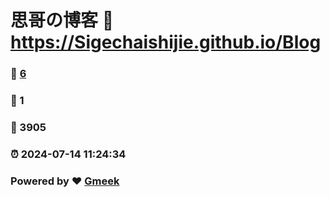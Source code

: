 # 思哥の博客 :link: https://Sigechaishijie.github.io/Blog 
### :page_facing_up: [6](https://Sigechaishijie.github.io/Blog/tag.html) 
### :speech_balloon: 1 
### :hibiscus: 3905 
### :alarm_clock: 2024-07-14 11:24:34 
### Powered by :heart: [Gmeek](https://github.com/Meekdai/Gmeek)

